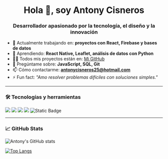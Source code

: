 <h1 align="center">Hola 👋, soy Antony Cisneros</h1>
<h3 align="center">Desarrollador apasionado por la tecnología, el diseño y la innovación</h3>

- 🔭 Actualmente trabajando en: **proyectos con React, Firebase y bases de datos**
- 🌱 Aprendiendo: **React Native, Leaflet, análisis de datos con Python**
- 👨‍💻 Todos mis proyectos están en: [Mi GitHub](https://github.com/AntonyCis)
- 💬 Pregúntame sobre: **JavaScript, SQL, Git**
- 📫 Cómo contactarme: **antonycisneros25@hotmail.com**
- ⚡ Fun fact: *"Amo resolver problemas difíciles con soluciones simples."*

---

### 🛠️ Tecnologías y herramientas
<p align="left">
  <img src="https://img.shields.io/badge/JavaScript-%23323330.svg?style=for-the-badge&logo=javascript&logoColor=%23F7DF1E"/>
  <img src="https://img.shields.io/badge/React-%2320232a.svg?style=for-the-badge&logo=react&logoColor=%2361DAFB"/>
  <img src="https://img.shields.io/badge/Firebase-ffca28?style=for-the-badge&logo=firebase&logoColor=black"/>
  <img src="https://img.shields.io/badge/Tailwind_CSS-38b2ac?style=for-the-badge&logo=tailwind-css&logoColor=white"/>
  <img alt="Static Badge" src="https://img.shields.io/badge/:badgeContent">

</p>

---

### 📈 GitHub Stats
![Antony's GitHub stats](https://github-readme-stats.vercel.app/api?username=antonycisneros&show_icons=true&theme=radical)

[![Top Langs](https://github-readme-stats.vercel.app/api/top-langs/?username=antonycisneros&layout=compact)](https://github.com/anuraghazra/github-readme-stats)
